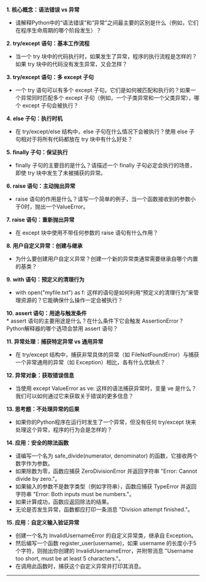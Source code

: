 **1. 核心概念：语法错误 vs 异常**

- 请解释Python中的“语法错误”和“异常”之间最主要的区别是什么（例如，它们在程序生命周期的哪个阶段发生）？
    

**2. try/except 语句：基本工作流程**

- 当一个 try 块中的代码执行时，如果发生了异常，程序的执行流程是怎样的？如果 try 块中的代码没有发生异常，又会怎样？
    

**3. try/except 语句：多 except 子句**

- 一个 try 语句可以有多个 except 子句。它们是如何被匹配和执行的？如果一个异常同时匹配多个 except 子句（例如，一个子类异常和一个父类异常），哪个 except 子句会被执行？
    

**4. else 子句：执行时机**

- 在 try/except/else 结构中，else 子句在什么情况下会被执行？使用 else 子句相对于将所有代码都放在 try 块中有什么好处？
    

**5. finally 子句：保证执行**

- finally 子句的主要目的是什么？请描述一个 finally 子句必定会执行的场景，即使 try 块中发生了未被捕获的异常。
    

**6. raise 语句：主动抛出异常**

- raise 语句的作用是什么？请写一个简单的例子，当一个函数接收到的参数小于0时，抛出一个ValueError。
    

**7. raise 语句：重新抛出异常**

- 在 except 块中使用不带任何参数的 raise 语句有什么作用？

**8. 用户自定义异常：创建与继承**

- 为什么要创建用户自定义异常？创建一个新的异常类通常需要继承自哪个内置的基类？
    

**9. with 语句：预定义的清理行为**

- with open("myfile.txt") as f: 这样的语句是如何利用“预定义的清理行为”来管理资源的？它能确保什么操作一定会被执行？
    

**10. assert 语句：用途与触发条件**  
* assert 语句的主要用途是什么？在什么条件下它会触发 AssertionError？Python解释器的哪个选项会禁用 assert 语句？

**11. 异常处理：捕获特定异常 vs 通用异常**  
* 在 try/except 结构中，捕获非常具体的异常（如 FileNotFoundError）与捕获一个非常通用的异常（如 Exception）相比，各有什么优缺点？

**12. 异常对象：获取错误信息**  
* 当使用 except ValueError as ve: 这样的语法捕获异常时，变量 ve 是什么？我们可以如何通过它来获取关于错误的更多信息？

**13. 思考题：不处理异常的后果**  
* 如果你的Python程序在运行时发生了一个异常，但没有任何 try/except 块来处理这个异常，程序的行为会是怎样的？

**14. 应用：安全的除法函数**  
* 请编写一个名为 safe_divide(numerator, denominator) 的函数，它接收两个数字作为参数。  
* 如果除数为零，函数应捕获 ZeroDivisionError 并返回字符串 "Error: Cannot divide by zero."。  
* 如果输入的参数不是数字类型（例如字符串），函数应捕获 TypeError 并返回字符串 "Error: Both inputs must be numbers."。  
* 如果计算成功，函数应返回除法的结果。  
* 无论是否发生异常，函数都应打印一条消息 "Division attempt finished."。

**15. 应用：自定义输入验证异常**  
* 创建一个名为 InvalidUsernameError 的自定义异常类，继承自 Exception。  
* 然后编写一个函数 register_user(username)，如果 username 的长度小于5个字符，则抛出你创建的 InvalidUsernameError，并附带消息 "Username too short, must be at least 5 characters."。  
* 在调用此函数时，捕获这个自定义异常并打印其消息。

---